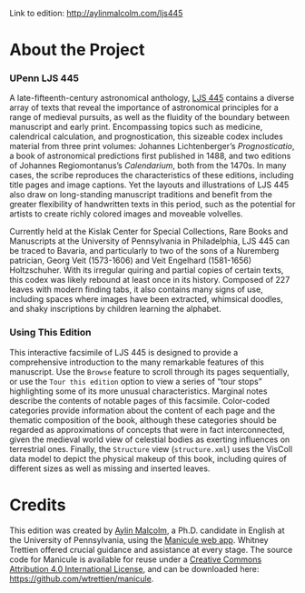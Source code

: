 Link to edition: <a href="http://aylinmalcolm.com/ljs445">http://aylinmalcolm.com/ljs445</a>

# About the Project

### UPenn LJS 445
A late-fifteenth-century astronomical anthology, <a href="http://hdl.library.upenn.edu/1017/d/medren/9958068073503681
">LJS 445</a> contains a diverse array of texts that reveal the importance of astronomical principles for a range of medieval pursuits, as well as the fluidity of the boundary between manuscript and early print. Encompassing topics such as medicine, calendrical calculation, and prognostication, this sizeable codex includes material from three print volumes: Johannes Lichtenberger’s *Prognosticatio*, a book of astronomical predictions first published in 1488, and two editions of Johannes Regiomontanus’s *Calendarium*, both from the 1470s. In many cases, the scribe reproduces the characteristics of these editions, including title pages and image captions. Yet the layouts and illustrations of LJS 445 also draw on long-standing manuscript traditions and benefit from the greater flexibility of handwritten texts in this period, such as the potential for artists to create richly colored images and moveable volvelles.

Currently held at the Kislak Center for Special Collections, Rare Books and Manuscripts at the University of Pennsylvania in Philadelphia, LJS 445 can be traced to Bavaria, and particularly to two of the sons of a Nuremberg patrician, Georg Veit (1573-1606) and Veit Engelhard (1581-1656) Holtzschuher. With its irregular quiring and partial copies of certain texts, this codex was likely rebound at least once in its history. Composed of 227 leaves with modern finding tabs, it also contains many signs of use, including spaces where images have been extracted, whimsical doodles, and shaky inscriptions by children learning the alphabet.

### Using This Edition
This interactive facsimile of LJS 445 is designed to provide a comprehensive introduction to the many remarkable features of this manuscript. Use the `Browse` feature to scroll through its pages sequentially, or use the `Tour this edition` option to view a series of “tour stops” highlighting some of its more unusual characteristics. Marginal notes describe the contents of notable pages of this facsimile. Color-coded categories provide information about the content of each page and the thematic composition of the book, although these categories should be regarded as approximations of concepts that were in fact interconnected, given the medieval world view of celestial bodies as exerting influences on terrestrial ones. Finally, the `Structure` view (`structure.xml`) uses the VisColl data model to depict the physical makeup of this book, including quires of different sizes as well as missing and inserted leaves.

# Credits

This edition was created by <a href="http://aylinmalcolm.com">Aylin Malcolm</a>, a Ph.D. candidate in English at the University of Pennsylvania, using the <a href="https://github.com/wtrettien/manicule">Manicule web app</a>. Whitney Trettien offered crucial guidance and assistance at every stage. The source code for Manicule is available for reuse under a <a href="https://creativecommons.org/licenses/by/4.0/">Creative Commons Attribution 4.0 International License</a>, and can be downloaded here: <a href="https://github.com/wtrettien/manicule">https://github.com/wtrettien/manicule</a>.</p>

